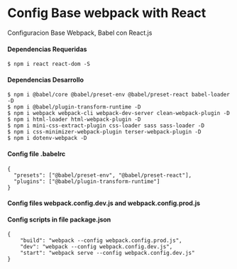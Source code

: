 # Config Base webpack with React

Configuracion Base Webpack, Babel con React.js

#### Dependencias Requeridas

```
$ npm i react react-dom -S
```

#### Dependencias Desarrollo

```
$ npm i @babel/core @babel/preset-env @babel/preset-react babel-loader -D
$ npm i @babel/plugin-transform-runtime -D
$ npm i webpack webpack-cli webpack-dev-server clean-webpack-plugin -D
$ npm i html-loader html-webpack-plugin -D
$ npm i mini-css-extract-plugin css-loader sass sass-loader -D
$ npm i css-minimizer-webpack-plugin terser-webpack-plugin -D
$ npm i dotenv-webpack -D
```

#### Config file .babelrc

```
{
  "presets": ["@babel/preset-env", "@babel/preset-react"],
  "plugins": ["@babel/plugin-transform-runtime"]
}
```

#### Config files webpack.config.dev.js and webpack.config.prod.js

#### Config scripts in file package.json

```
{
    "build": "webpack --config webpack.config.prod.js",
    "dev": "webpack --config webpack.config.dev.js",
    "start": "webpack serve --config webpack.config.dev.js"
}
```
